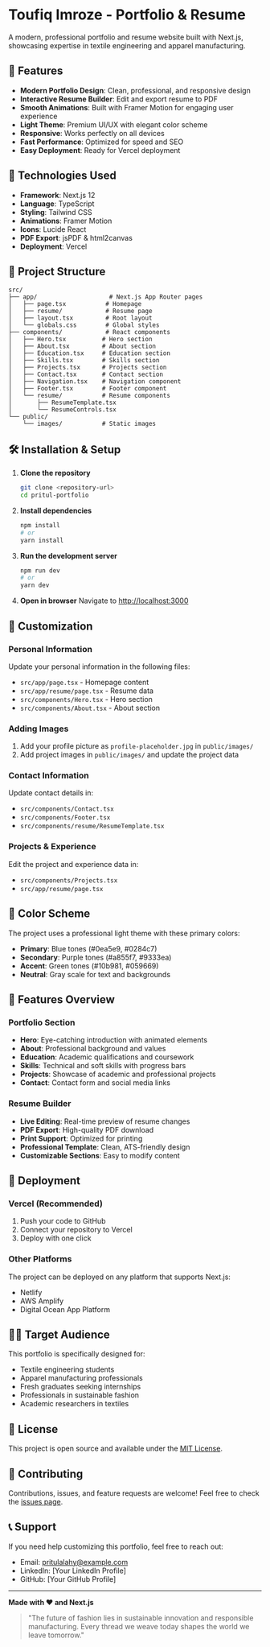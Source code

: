# Toufiq Imroze - Portfolio & Resume

A modern, professional portfolio and resume website built with Next.js, showcasing expertise in textile engineering and apparel manufacturing.

## 🌟 Features

- **Modern Portfolio Design**: Clean, professional, and responsive design
- **Interactive Resume Builder**: Edit and export resume to PDF
- **Smooth Animations**: Built with Framer Motion for engaging user experience
- **Light Theme**: Premium UI/UX with elegant color scheme
- **Responsive**: Works perfectly on all devices
- **Fast Performance**: Optimized for speed and SEO
- **Easy Deployment**: Ready for Vercel deployment

## 🚀 Technologies Used

- **Framework**: Next.js 12
- **Language**: TypeScript
- **Styling**: Tailwind CSS
- **Animations**: Framer Motion
- **Icons**: Lucide React
- **PDF Export**: jsPDF & html2canvas
- **Deployment**: Vercel

## 📁 Project Structure

```
src/
├── app/                    # Next.js App Router pages
│   ├── page.tsx           # Homepage
│   ├── resume/            # Resume page
│   ├── layout.tsx         # Root layout
│   └── globals.css        # Global styles
├── components/            # React components
│   ├── Hero.tsx          # Hero section
│   ├── About.tsx         # About section
│   ├── Education.tsx     # Education section
│   ├── Skills.tsx        # Skills section
│   ├── Projects.tsx      # Projects section
│   ├── Contact.tsx       # Contact section
│   ├── Navigation.tsx    # Navigation component
│   ├── Footer.tsx        # Footer component
│   └── resume/           # Resume components
│       ├── ResumeTemplate.tsx
│       └── ResumeControls.tsx
└── public/
    └── images/           # Static images
```

## 🛠️ Installation & Setup

1. **Clone the repository**
   ```bash
   git clone <repository-url>
   cd pritul-portfolio
   ```

2. **Install dependencies**
   ```bash
   npm install
   # or
   yarn install
   ```

3. **Run the development server**
   ```bash
   npm run dev
   # or
   yarn dev
   ```

4. **Open in browser**
   Navigate to [http://localhost:3000](http://localhost:3000)

## 📝 Customization

### Personal Information
Update your personal information in the following files:
- `src/app/page.tsx` - Homepage content
- `src/app/resume/page.tsx` - Resume data
- `src/components/Hero.tsx` - Hero section
- `src/components/About.tsx` - About section

### Adding Images
1. Add your profile picture as `profile-placeholder.jpg` in `public/images/`
2. Add project images in `public/images/` and update the project data

### Contact Information
Update contact details in:
- `src/components/Contact.tsx`
- `src/components/Footer.tsx`
- `src/components/resume/ResumeTemplate.tsx`

### Projects & Experience
Edit the project and experience data in:
- `src/components/Projects.tsx`
- `src/app/resume/page.tsx`

## 🎨 Color Scheme

The project uses a professional light theme with these primary colors:
- **Primary**: Blue tones (#0ea5e9, #0284c7)
- **Secondary**: Purple tones (#a855f7, #9333ea)
- **Accent**: Green tones (#10b981, #059669)
- **Neutral**: Gray scale for text and backgrounds

## 📱 Features Overview

### Portfolio Section
- **Hero**: Eye-catching introduction with animated elements
- **About**: Professional background and values
- **Education**: Academic qualifications and coursework
- **Skills**: Technical and soft skills with progress bars
- **Projects**: Showcase of academic and professional projects
- **Contact**: Contact form and social media links

### Resume Builder
- **Live Editing**: Real-time preview of resume changes
- **PDF Export**: High-quality PDF download
- **Print Support**: Optimized for printing
- **Professional Template**: Clean, ATS-friendly design
- **Customizable Sections**: Easy to modify content

## 🚀 Deployment

### Vercel (Recommended)
1. Push your code to GitHub
2. Connect your repository to Vercel
3. Deploy with one click

### Other Platforms
The project can be deployed on any platform that supports Next.js:
- Netlify
- AWS Amplify
- Digital Ocean App Platform

## 🧑‍💼 Target Audience

This portfolio is specifically designed for:
- Textile engineering students
- Apparel manufacturing professionals
- Fresh graduates seeking internships
- Professionals in sustainable fashion
- Academic researchers in textiles

## 📄 License

This project is open source and available under the [MIT License](LICENSE).

## 🤝 Contributing

Contributions, issues, and feature requests are welcome! Feel free to check the [issues page](issues).

## 📞 Support

If you need help customizing this portfolio, feel free to reach out:
- Email: pritulalahy@example.com
- LinkedIn: [Your LinkedIn Profile]
- GitHub: [Your GitHub Profile]

---

**Made with ❤️ and Next.js**

> "The future of fashion lies in sustainable innovation and responsible manufacturing. Every thread we weave today shapes the world we leave tomorrow."
